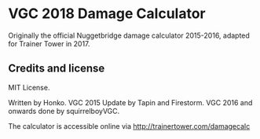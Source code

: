 # VGC 2018 Damage Calculator
Originally the official Nuggetbridge damage calculator 2015-2016, adapted for Trainer Tower in 2017.

Credits and license
-------------------

MIT License.

Written by Honko. VGC 2015 Update by Tapin and Firestorm. VGC 2016 and onwards done by squirrelboyVGC.

The calculator is accessible online via http://trainertower.com/damagecalc
